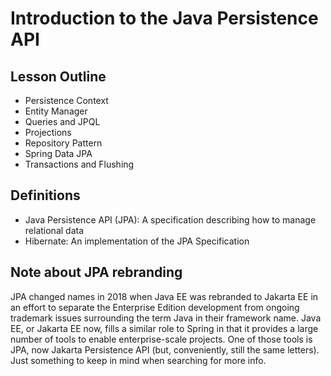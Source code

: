 # Introduction to the Java Persistence API

## __Lesson Outline__
* Persistence Context
* Entity Manager
* Queries and JPQL
* Projections
* Repository Pattern
* Spring Data JPA
* Transactions and Flushing

## __Definitions__
* Java Persistence API (JPA): A specification describing how to manage relational data
* Hibernate: An implementation of the JPA Specification

## Note about JPA rebranding
JPA changed names in 2018 when Java EE was rebranded to Jakarta EE in an effort to separate the Enterprise Edition development from ongoing trademark issues surrounding the term Java in their framework name. Java EE, or Jakarta EE now, fills a similar role to Spring in that it provides a large number of tools to enable enterprise-scale projects. One of those tools is JPA, now Jakarta Persistence API (but, conveniently, still the same letters). Just something to keep in mind when searching for more info.
